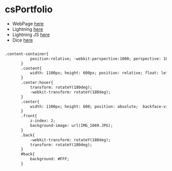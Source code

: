# csPortfolio
* WebPage [here](https://bartzc.github.io/bartzPhotography/websiteMain.html)
* Lightning [here](https://bartzc.github.io/lightning2/)
* Lightning JS [here](https://bartzc.github.io/bartzPhotography/websiteMain.html)
* Dice [here](https://bartzc.github.io/dice3/)

```html

.content-container{
           position:relative; -webkit-perspective:1000; perspective: 1000;
       }
       .content{
           width: 1100px; height: 600px; position: relative; float: left; margin: 35px; -webkit-transition: all 1s ease; transition: all 1s ease; -webkit-transform-style: preserve-3d; transform-style: preserve-3d; 
       }
       .center:hover{
           transform: rotateY(180deg);
           -webkit-transform: rotateY(180deg);
       }
       .center{
           width: 1100px; height: 600; position: absolute;  backface-visibility: hidden; -webkit-backface-visibility: hidden;
       }
       .front{
           z-index: 2;
           background-image: url(IMG_1069.JPG);
       }
       .back{
           -webkit-transform: rotateY(180deg);
           transform: rotateY(180deg);
       }
       #back{
           background: #FFF;
       }
```
